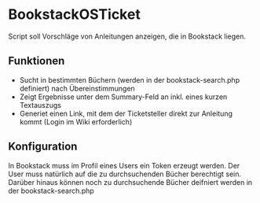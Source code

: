 # BookstackOSTicket
Script soll Vorschläge von Anleitungen anzeigen, die in Bookstack liegen.

## Funktionen
- Sucht in bestimmten Büchern (werden in der bookstack-search.php definiert) nach Übereinstimmungen
- Zeigt Ergebnisse unter dem Summary-Feld an inkl. eines kurzen Textauszugs
- Generiet einen Link, mit dem der Ticketsteller direkt zur Anleitung kommt (Login im Wiki erforderlich)

## Konfiguration
In Bookstack muss im Profil eines Users ein Token erzeugt werden. Der User muss natürlich auf die zu durchsuchenden Bücher berechtigt sein. Darüber hinaus können noch zu durchsuchende Bücher deifniert werden in der bookstack-search.php